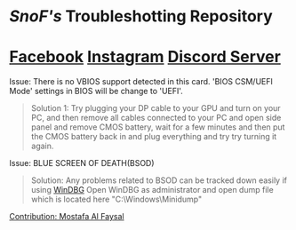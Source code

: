 # **_SnoF's_ Troubleshotting Repository**
# **[Facebook](https://www.facebook.com/snof69)   [Instagram](https://www.instagram.com/snof.gg)   [Discord Server](https://discord.gg/EUATtbzP)**


Issue: There is no VBIOS support detected in this card. 'BIOS CSM/UEFI Mode' settings in BIOS will be change to 'UEFI'.
>Solution 1: Try plugging your DP cable to your GPU and turn on your PC, and then remove all cables connected to your PC and open side panel and remove CMOS battery, wait for a few minutes and then put the CMOS battery back in and plug everything and try try turning it again.

Issue: BLUE SCREEN OF DEATH(BSOD)
>Solution: Any problems related to BSOD can be tracked down easily if using [WinDBG](https://apps.microsoft.com/store/detail/windbg-preview/9PGJGD53TN86) Open WinDBG as administrator and open dump file which is located here "C:\Windows\Minidump\"

[Contribution: Mostafa Al Faysal](CONTRIBUTING.md)
